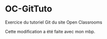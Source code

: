 # OC-GitTuto
Exercice du tutoriel Git du site Open Classrooms

Cette modification a été faite avec mon mbp.